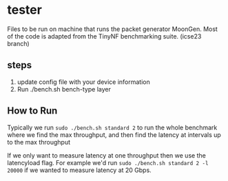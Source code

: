 # tester

Files to be run on machine that runs the packet generator MoonGen.
Most of the code is adapted from the TinyNF benchmarking suite. (icse23 branch)

## steps
1. update config file with your device information
2. Run ./bench.sh bench-type layer



## How to Run

Typically we run `sudo ./bench.sh standard 2` to run the whole benchmark where we find the max throughput, and then find the latency at intervals up to the max throughput

If we only want to measure latency at one throughput then we use the latencyload flag. For example we'd run `sudo ./bench.sh standard 2 -l 20000` if we wanted to measure latency at 20 Gbps.